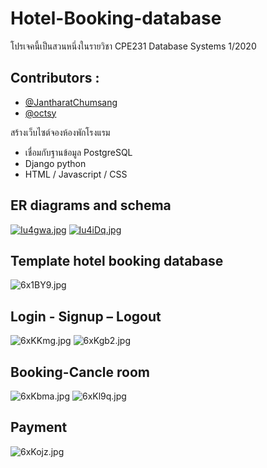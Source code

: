 #  Hotel-Booking-database

โปรเจคนี้เป็นสวนหนึ่งในรายวิชา CPE231 Database Systems 1/2020 

## Contributors :
- [@JantharatChumsang](https://github.com/JantharatChumsang)
- [@octsy](https://github.com/octsy)


สร้างเว็บไซต์จองห้องพักโรงแรม 
- เชื่อมกับฐานข้อมูล PostgreSQL
- Django python
- HTML / Javascript / CSS

## ER diagrams and schema
[![Iu4gwa.jpg](https://sv1.picz.in.th/images/2023/06/18/Iu4gwa.jpg)](https://www.picz.in.th/image/1687061405861.Iu4gwa)
[![Iu4iDq.jpg](https://sv1.picz.in.th/images/2023/06/18/Iu4iDq.jpg)](https://www.picz.in.th/image/1687061462278.Iu4iDq)

## Template hotel booking database 
![6x1BY9.jpg](https://sv1.picz.in.th/images/2021/12/01/6x1BY9.jpg)

## Login - Signup – Logout
![6xKKmg.jpg](https://sv1.picz.in.th/images/2021/12/01/6xKKmg.jpg)
![6xKgb2.jpg](https://sv1.picz.in.th/images/2021/12/01/6xKgb2.jpg)

## Booking-Cancle room
![6xKbma.jpg](https://sv1.picz.in.th/images/2021/12/01/6xKbma.jpg)
![6xKl9q.jpg](https://sv1.picz.in.th/images/2021/12/01/6xKl9q.jpg)

## Payment
![6xKojz.jpg](https://sv1.picz.in.th/images/2021/12/01/6xKojz.jpg)
